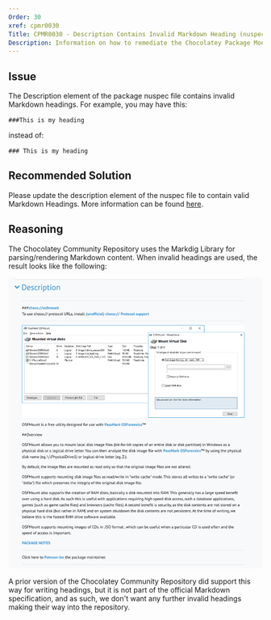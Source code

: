 ```yaml
---
Order: 30
xref: cpmr0030
Title: CPMR0030 - Description Contains Invalid Markdown Heading (nuspec)
Description: Information on how to remediate the Chocolatey Package Moderation Rule 0030
---
```


## Issue

The Description element of the package nuspec file contains invalid Markdown headings.  For example, you may have this:

```
###This is my heading
```
instead of:

```
### This is my heading
```

## Recommended Solution

Please update the description element of the nuspec file to contain valid Markdown Headings.  More information can be found [here](https://github.com/adam-p/markdown-here/wiki/Markdown-Cheatsheet#headers).

## Reasoning

The Chocolatey Community Repository uses the Markdig Library for parsing/rendering Markdown content.  When invalid headings are used, the result looks like the following:

![Example of invalid markdown from nuspec description rendering on the website](/assets/images/moderation/invalid-markdown-rendering.png)

A prior version of the Chocolatey Community Repository did support this way for writing headings, but it is not part of the official Markdown specification, and as such, we don't want any further invalid headings making their way into the repository.
